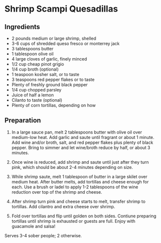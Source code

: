 # Shrimp Scampi Quesadillas

## Ingredients
* 2 pounds medium or large shrimp, shelled
* 3-6 cups of shredded queso fresco or monterrey jack
* 3 tablespoons butter
* 1 tablespoon olive oil
* 4 large cloves of garlic, finely minced
* 1/2 cup cheap pinot grigio
* 1/4 cup broth (optional)
* 1 teaspoon kosher salt, or to taste
* 3 teaspoons red pepper flakes or to taste
* Plenty of freshly ground black pepper
* 1/4 cup chopped parsley
* Juice of half a lemon
* Cilanto to taste (optional)
* Plenty of corn tortillas, depending on how  

## Preparation
1. In a large sauce pan, melt 2 tablespoons butter with olive oil over medium-low heat. Add garlic and saute until fragrant or about 1 minute. Add wine and/or broth, salt, and red pepper flakes plus plenty of black pepper. Bring to simmer and let wine/broth reduce by half, or about 3 minutes.

2. Once wine is reduced, add shrimp and saute until just after they turn pink, which should be about 2-4 minutes depending on size.

3. While shrimp saute, melt 1 tablespoon of butter in a large skilet over medium heat. After butter melts, add tortillas and cheese enough for each. Use a brush or ladel to apply 1-2 tablespoons of the wine reduction over top of the shrimp and cheese.

4. After shrimp turn pink and cheese starts to melt, transfer shrimp to tortillas. Add cilantro and extra cheese over shrimp.

5. Fold over tortillas and flip until golden on both sides. Contiune preparing tortillas until shrimp is exhausted or guests are full. Enjoy with guacamole and salsa!


Serves 3-4 sober people; 2 otherwise.
